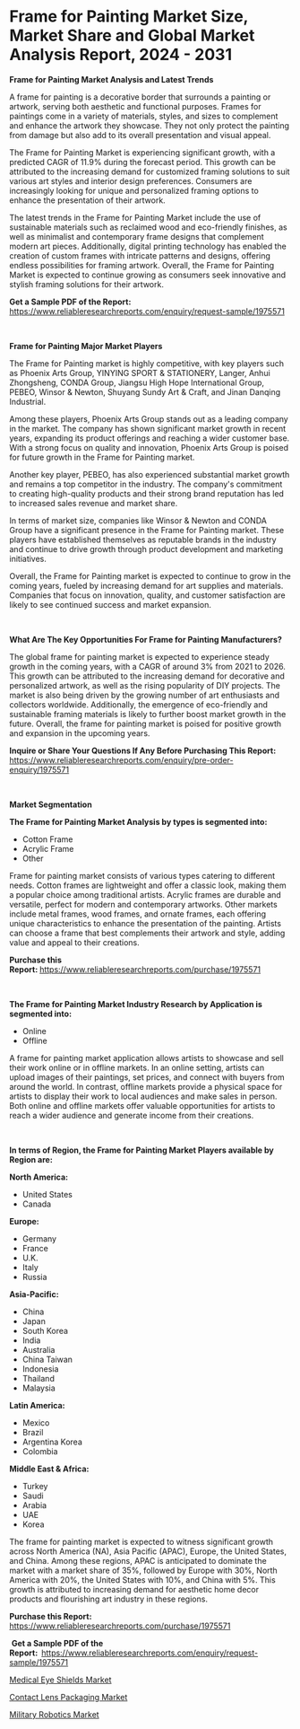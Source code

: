 <p><h1>Frame for Painting Market Size, Market Share and Global Market Analysis Report, 2024 - 2031</h1></p><p><strong>Frame for Painting Market Analysis and Latest Trends</strong></p>
<p><p>A frame for painting is a decorative border that surrounds a painting or artwork, serving both aesthetic and functional purposes. Frames for paintings come in a variety of materials, styles, and sizes to complement and enhance the artwork they showcase. They not only protect the painting from damage but also add to its overall presentation and visual appeal.</p><p>The Frame for Painting Market is experiencing significant growth, with a predicted CAGR of 11.9% during the forecast period. This growth can be attributed to the increasing demand for customized framing solutions to suit various art styles and interior design preferences. Consumers are increasingly looking for unique and personalized framing options to enhance the presentation of their artwork.</p><p>The latest trends in the Frame for Painting Market include the use of sustainable materials such as reclaimed wood and eco-friendly finishes, as well as minimalist and contemporary frame designs that complement modern art pieces. Additionally, digital printing technology has enabled the creation of custom frames with intricate patterns and designs, offering endless possibilities for framing artwork. Overall, the Frame for Painting Market is expected to continue growing as consumers seek innovative and stylish framing solutions for their artwork.</p></p>
<p><strong>Get a Sample PDF of the Report:&nbsp;</strong> <a href="https://www.reliableresearchreports.com/enquiry/request-sample/1975571">https://www.reliableresearchreports.com/enquiry/request-sample/1975571</a></p>
<p>&nbsp;</p>
<p><strong>Frame for Painting Major Market Players</strong></p>
<p><p>The Frame for Painting market is highly competitive, with key players such as Phoenix Arts Group, YINYING SPORT & STATIONERY, Langer, Anhui Zhongsheng, CONDA Group, Jiangsu High Hope International Group, PEBEO, Winsor & Newton, Shuyang Sundy Art & Craft, and Jinan Danqing Industrial.</p><p>Among these players, Phoenix Arts Group stands out as a leading company in the market. The company has shown significant market growth in recent years, expanding its product offerings and reaching a wider customer base. With a strong focus on quality and innovation, Phoenix Arts Group is poised for future growth in the Frame for Painting market.</p><p>Another key player, PEBEO, has also experienced substantial market growth and remains a top competitor in the industry. The company's commitment to creating high-quality products and their strong brand reputation has led to increased sales revenue and market share.</p><p>In terms of market size, companies like Winsor & Newton and CONDA Group have a significant presence in the Frame for Painting market. These players have established themselves as reputable brands in the industry and continue to drive growth through product development and marketing initiatives.</p><p>Overall, the Frame for Painting market is expected to continue to grow in the coming years, fueled by increasing demand for art supplies and materials. Companies that focus on innovation, quality, and customer satisfaction are likely to see continued success and market expansion.</p></p>
<p>&nbsp;</p>
<p><strong>What Are The Key Opportunities For Frame for Painting Manufacturers?</strong></p>
<p><p>The global frame for painting market is expected to experience steady growth in the coming years, with a CAGR of around 3% from 2021 to 2026. This growth can be attributed to the increasing demand for decorative and personalized artwork, as well as the rising popularity of DIY projects. The market is also being driven by the growing number of art enthusiasts and collectors worldwide. Additionally, the emergence of eco-friendly and sustainable framing materials is likely to further boost market growth in the future. Overall, the frame for painting market is poised for positive growth and expansion in the upcoming years.</p></p>
<p><strong>Inquire or Share Your Questions If Any Before Purchasing This Report:</strong> <a href="https://www.reliableresearchreports.com/enquiry/pre-order-enquiry/1975571">https://www.reliableresearchreports.com/enquiry/pre-order-enquiry/1975571</a></p>
<p>&nbsp;</p>
<p><strong>Market Segmentation</strong></p>
<p><strong>The Frame for Painting Market Analysis by types is segmented into:</strong></p>
<p><ul><li>Cotton Frame</li><li>Acrylic Frame</li><li>Other</li></ul></p>
<p><p>Frame for painting market consists of various types catering to different needs. Cotton frames are lightweight and offer a classic look, making them a popular choice among traditional artists. Acrylic frames are durable and versatile, perfect for modern and contemporary artworks. Other markets include metal frames, wood frames, and ornate frames, each offering unique characteristics to enhance the presentation of the painting. Artists can choose a frame that best complements their artwork and style, adding value and appeal to their creations.</p></p>
<p><strong>Purchase this Report:&nbsp;</strong><a href="https://www.reliableresearchreports.com/purchase/1975571">https://www.reliableresearchreports.com/purchase/1975571</a></p>
<p>&nbsp;</p>
<p><strong>The Frame for Painting Market Industry Research by Application is segmented into:</strong></p>
<p><ul><li>Online</li><li>Offline</li></ul></p>
<p><p>A frame for painting market application allows artists to showcase and sell their work online or in offline markets. In an online setting, artists can upload images of their paintings, set prices, and connect with buyers from around the world. In contrast, offline markets provide a physical space for artists to display their work to local audiences and make sales in person. Both online and offline markets offer valuable opportunities for artists to reach a wider audience and generate income from their creations.</p></p>
<p>&nbsp;</p>
<p><strong>In terms of Region, the Frame for Painting Market Players available by Region are:</strong></p>
<p>
    <p> <strong> North America: </strong>
        <ul>
            <li>United States</li>
            <li>Canada</li>
        </ul>
        </p> 
    <p> <strong> Europe: </strong>
        <ul>
            <li>Germany</li>
            <li>France</li>
            <li>U.K.</li>
            <li>Italy</li>
            <li>Russia</li>
        </ul>
        </p> 
    <p> <strong> Asia-Pacific: </strong>
        <ul>
            <li>China</li>
            <li>Japan</li>
            <li>South Korea</li>
            <li>India</li>
            <li>Australia</li>
            <li>China Taiwan</li>
            <li>Indonesia</li>
            <li>Thailand</li>
            <li>Malaysia</li>
        </ul>
        </p> 
    <p> <strong> Latin America: </strong>
        <ul>
            <li>Mexico</li>
            <li>Brazil</li>
            <li>Argentina Korea</li>
            <li>Colombia</li>
        </ul>
        </p> 
    <p> <strong> Middle East & Africa: </strong>
        <ul>
            <li>Turkey</li>
            <li>Saudi</li>
            <li>Arabia</li>
            <li>UAE</li>
            <li>Korea</li>
        </ul>
    </p>
    </p>
<p><p>The frame for painting market is expected to witness significant growth across North America (NA), Asia Pacific (APAC), Europe, the United States, and China. Among these regions, APAC is anticipated to dominate the market with a market share of 35%, followed by Europe with 30%, North America with 20%, the United States with 10%, and China with 5%. This growth is attributed to increasing demand for aesthetic home decor products and flourishing art industry in these regions.</p></p>
<p><strong>Purchase this Report: </strong><a href="https://www.reliableresearchreports.com/purchase/1975571">https://www.reliableresearchreports.com/purchase/1975571</a></p>
<p>&nbsp;<strong>Get a Sample PDF of the Report:&nbsp;&nbsp;</strong><a href="https://www.reliableresearchreports.com/enquiry/request-sample/1975571">https://www.reliableresearchreports.com/enquiry/request-sample/1975571</a></p>
<p><strong></strong></p>
<p><p><a href="https://github.com/edytherolanlouisejk1miz0wig/Market-Research-Report-List-1/blob/main/medical-eye-shields-market.md">Medical Eye Shields Market</a></p><p><a href="https://github.com/peachesmcdowel1/Market-Research-Report-List-1/blob/main/contact-lens-packaging-market.md">Contact Lens Packaging Market</a></p><p><a href="https://sudsy-motorcycle-bbc.notion.site/Military-Robotics-Market-A-Comprehensive-Report-of-its-Market-Share-Growth-Trends-2024-2031-887d0a7ae97f47619e8d02bf9f51be81">Military Robotics Market</a></p></p>